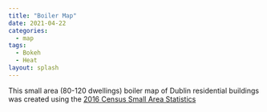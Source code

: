 ```yaml
---
title: "Boiler Map"
date: 2021-04-22
categories:
  - map
tags:
  - Bokeh
  - Heat
layout: splash
---
```

This small area (80-120 dwellings) boiler map of Dublin residential buildings was created using the [2016 Census Small Area Statistics](https://www.cso.ie/en/census/census2016reports/census2016smallareapopulationstatistics/)

<object width="100%" height="40" frameborder="0" type="text/html"
        data="/assets/html/boiler_totals.html"></object>

<object width="100%" height="70" frameborder="0" type="text/html"
        data="/assets/html/small_area_boilers.html"></object>
